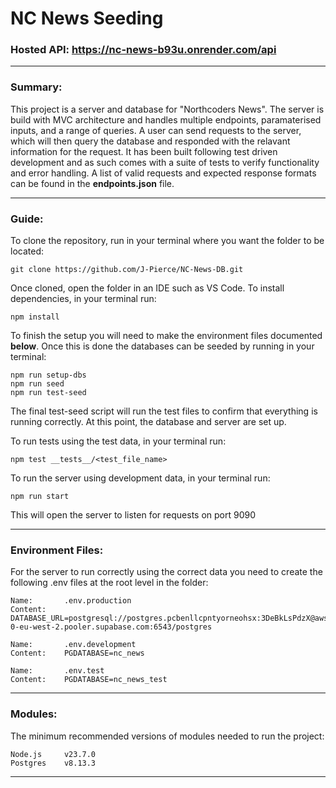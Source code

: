 # NC News Seeding

### Hosted API: https://nc-news-b93u.onrender.com/api

---

### Summary:

This project is a server and database for "Northcoders News". The server is build with MVC architecture and handles multiple endpoints, paramaterised inputs, and a range of queries. A user can send requests to the server, which will then query the database and responded with the relavant information for the request. It has been built following test driven development and as such comes with a suite of tests to verify functionality and error handling. A list of valid requests and expected response formats can be found in the **endpoints.json** file.

---

### Guide:

To clone the repository, run in your terminal where you want the folder to be located:

    git clone https://github.com/J-Pierce/NC-News-DB.git

Once cloned, open the folder in an IDE such as VS Code. To install dependencies, in your terminal run:

    npm install

To finish the setup you will need to make the environment files documented **below**. Once this is done the databases can be seeded by running in your terminal:

    npm run setup-dbs
    npm run seed
    npm run test-seed

The final test-seed script will run the test files to confirm that everything is running correctly. At this point, the database and server are set up.

To run tests using the test data, in your terminal run:

    npm test __tests__/<test_file_name>

To run the server using development data, in your terminal run:

    npm run start

This will open the server to listen for requests on port 9090

---

### Environment Files:

For the server to run correctly using the correct data you need to create the following .env files at the root level in the folder:

    Name:       .env.production
    Content:    DATABASE_URL=postgresql://postgres.pcbenllcpntyorneohsx:3DeBkLsPdzX@aws-0-eu-west-2.pooler.supabase.com:6543/postgres

    Name:       .env.development
    Content:    PGDATABASE=nc_news

    Name:       .env.test
    Content:    PGDATABASE=nc_news_test

---

### Modules:

The minimum recommended versions of modules needed to run the project:

    Node.js     v23.7.0
    Postgres    v8.13.3

---
